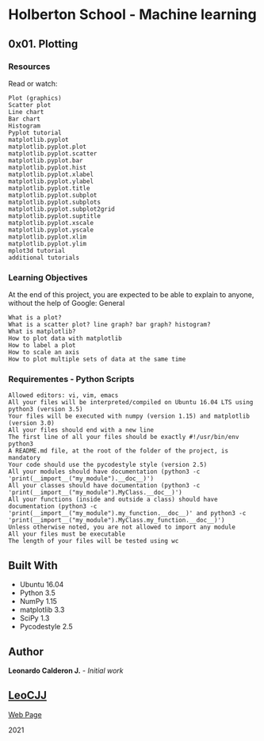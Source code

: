 # Holberton School - Machine learning

## 0x01. Plotting

### Resources

Read or watch:


    Plot (graphics)
    Scatter plot
    Line chart
    Bar chart
    Histogram
    Pyplot tutorial
    matplotlib.pyplot
    matplotlib.pyplot.plot
    matplotlib.pyplot.scatter
    matplotlib.pyplot.bar
    matplotlib.pyplot.hist
    matplotlib.pyplot.xlabel
    matplotlib.pyplot.ylabel
    matplotlib.pyplot.title
    matplotlib.pyplot.subplot
    matplotlib.pyplot.subplots
    matplotlib.pyplot.subplot2grid
    matplotlib.pyplot.suptitle
    matplotlib.pyplot.xscale
    matplotlib.pyplot.yscale
    matplotlib.pyplot.xlim
    matplotlib.pyplot.ylim
    mplot3d tutorial
    additional tutorials


### Learning Objectives

At the end of this project, you are expected to be able to explain to anyone, without the help of Google:
General


    What is a plot?
    What is a scatter plot? line graph? bar graph? histogram?
    What is matplotlib?
    How to plot data with matplotlib
    How to label a plot
    How to scale an axis
    How to plot multiple sets of data at the same time


### Requirementes - Python Scripts


    Allowed editors: vi, vim, emacs
    All your files will be interpreted/compiled on Ubuntu 16.04 LTS using python3 (version 3.5)
    Your files will be executed with numpy (version 1.15) and matplotlib (version 3.0)
    All your files should end with a new line
    The first line of all your files should be exactly #!/usr/bin/env python3
    A README.md file, at the root of the folder of the project, is mandatory
    Your code should use the pycodestyle style (version 2.5)
    All your modules should have documentation (python3 -c 'print(__import__("my_module").__doc__)')
    All your classes should have documentation (python3 -c 'print(__import__("my_module").MyClass.__doc__)')
    All your functions (inside and outside a class) should have documentation (python3 -c 'print(__import__("my_module").my_function.__doc__)' and python3 -c 'print(__import__("my_module").MyClass.my_function.__doc__)')
    Unless otherwise noted, you are not allowed to import any module
    All your files must be executable
    The length of your files will be tested using wc



## Built With

* Ubuntu 16.04
* Python 3.5
* NumPy 1.15
* matplotlib 3.3
* SciPy 1.3
* Pycodestyle 2.5

## Author

**Leonardo Calderon J.** - *Initial work* 

## [LeoCJJ](https://github.com/leocjj)

[Web Page](http://leocjj.tech)

2021
